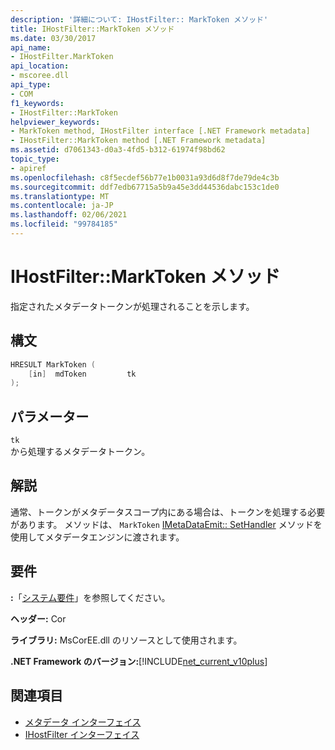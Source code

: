```yaml
---
description: '詳細について: IHostFilter:: MarkToken メソッド'
title: IHostFilter::MarkToken メソッド
ms.date: 03/30/2017
api_name:
- IHostFilter.MarkToken
api_location:
- mscoree.dll
api_type:
- COM
f1_keywords:
- IHostFilter::MarkToken
helpviewer_keywords:
- MarkToken method, IHostFilter interface [.NET Framework metadata]
- IHostFilter::MarkToken method [.NET Framework metadata]
ms.assetid: d7061343-d0a3-4fd5-b312-61974f98bd62
topic_type:
- apiref
ms.openlocfilehash: c8f5ecdef56b77e1b0031a93d6d8f7de79de4c3b
ms.sourcegitcommit: ddf7edb67715a5b9a45e3dd44536dabc153c1de0
ms.translationtype: MT
ms.contentlocale: ja-JP
ms.lasthandoff: 02/06/2021
ms.locfileid: "99784185"
---
```

# <a name="ihostfiltermarktoken-method"></a>IHostFilter::MarkToken メソッド

指定されたメタデータトークンが処理されることを示します。  
  
## <a name="syntax"></a>構文  
  
```cpp  
HRESULT MarkToken (  
    [in]  mdToken         tk  
);  
```  
  
## <a name="parameters"></a>パラメーター  

 `tk`  
 から処理するメタデータトークン。  
  
## <a name="remarks"></a>解説  

 通常、トークンがメタデータスコープ内にある場合は、トークンを処理する必要があります。 メソッドは、 `MarkToken` [IMetaDataEmit:: SetHandler](imetadataemit-sethandler-method.md) メソッドを使用してメタデータエンジンに渡されます。  
  
## <a name="requirements"></a>要件  

 **:**「[システム要件](../../get-started/system-requirements.md)」を参照してください。  
  
 **ヘッダー:** Cor  
  
 **ライブラリ:** MsCorEE.dll のリソースとして使用されます。  
  
 **.NET Framework のバージョン:**[!INCLUDE[net_current_v10plus](../../../../includes/net-current-v10plus-md.md)]  
  
## <a name="see-also"></a>関連項目

- [メタデータ インターフェイス](metadata-interfaces.md)
- [IHostFilter インターフェイス](ihostfilter-interface.md)
